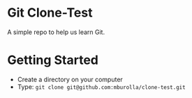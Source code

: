 # Git Clone-Test
A simple repo to help us learn Git.

# Getting Started
- Create a directory on your computer
- Type: `git clone git@github.com:mburolla/clone-test.git`